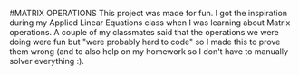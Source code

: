 #MATRIX OPERATIONS
This project was made for fun. I got the inspiration during my Applied Linear Equations class when I was learning about Matrix operations. A couple of my classmates said that the operations we were doing were fun but "were probably hard to code" so I made this to prove them wrong (and to also help on my homework so I don't have to manually solver everything :).
